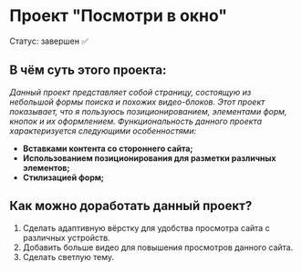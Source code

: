 # Проект "Посмотри в окно"
Статус: завершен ✅

## В чём суть этого проекта:
*Данный проект представляет собой страницу, состоящую из небольшой формы поиска и похожих видео-блоков. Этот проект показывает, что я пользуюсь позиционированием, элементами форм, кнопок и их оформлением. Функциональность данного проекта характеризуется следующими особенностями:*
* **Вставками контента со стороннего сайта;**
* **Использованием позиционирования для разметки различных элементов;**
* **Стилизацией форм;**

## Как можно доработать данный проект?
1. Сделать адаптивную вёрстку для удобства просмотра сайта с различных устройств.
2. Добавить больше видео для повышения просмотров данного сайта.
3. Сделать светлую тему.
